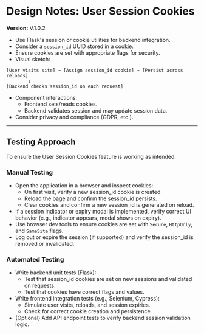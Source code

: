 # Design Notes: User Session Cookies

**Version:** V.1.0.2

- Use Flask's session or cookie utilities for backend integration.
- Consider a `session_id` UUID stored in a cookie.
- Ensure cookies are set with appropriate flags for security.
- Visual sketch:

```
[User visits site] → [Assign session_id cookie] → [Persist across reloads]
        ↓
[Backend checks session_id on each request]
```

- Component interactions:
  - Frontend sets/reads cookies.
  - Backend validates session and may update session data.
- Consider privacy and compliance (GDPR, etc.).

---

## Testing Approach

To ensure the User Session Cookies feature is working as intended:

### Manual Testing
- Open the application in a browser and inspect cookies:
  - On first visit, verify a new session_id cookie is created.
  - Reload the page and confirm the session_id persists.
  - Clear cookies and confirm a new session_id is generated on reload.
- If a session indicator or expiry modal is implemented, verify correct UI behavior (e.g., indicator appears, modal shows on expiry).
- Use browser dev tools to ensure cookies are set with `Secure`, `HttpOnly`, and `SameSite` flags.
- Log out or expire the session (if supported) and verify the session_id is removed or invalidated.

### Automated Testing
- Write backend unit tests (Flask):
  - Test that session_id cookies are set on new sessions and validated on requests.
  - Test that cookies have correct flags and values.
- Write frontend integration tests (e.g., Selenium, Cypress):
  - Simulate user visits, reloads, and session expiries.
  - Check for correct cookie creation and persistence.
- (Optional) Add API endpoint tests to verify backend session validation logic.
